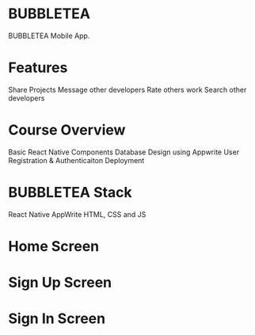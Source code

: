# BUBBLETEA
BUBBLETEA Mobile App.

# Features
Share Projects
Message other developers
Rate others work
Search other developers
# Course Overview
Basic React Native Components
Database Design using Appwrite
User Registration & Authenticaiton
Deployment
# BUBBLETEA Stack
React Native
AppWrite
HTML, CSS and JS
# Home Screen
# Sign Up Screen
# Sign In Screen
